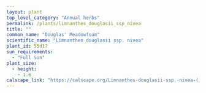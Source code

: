 ```yaml
---
layout: plant                                                              
top_level_category: "Annual herbs"
permalink: /plants/limnanthes_douglasii_ssp_nivea
title: ""
common_name: "Douglas' Meadowfoam"
scientific_name: "Limnanthes douglasii ssp. nivea"
plant_id: 55d17
sun_requirements:
  - "Full Sun"
plant_size:
  - height: 
    - 1.6
calscape_link: "https://calscape.org/Limnanthes-douglasii-ssp.-nivea-()"
---
```



